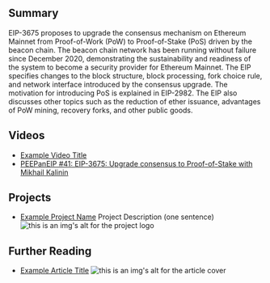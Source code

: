 ## Summary

EIP-3675 proposes to upgrade the consensus mechanism on Ethereum Mainnet from Proof-of-Work (PoW) to Proof-of-Stake (PoS) driven by the beacon chain. The beacon chain network has been running without failure since December 2020, demonstrating the sustainability and readiness of the system to become a security provider for Ethereum Mainnet. The EIP specifies changes to the block structure, block processing, fork choice rule, and network interface introduced by the consensus upgrade. The motivation for introducing PoS is explained in EIP-2982. The EIP also discusses other topics such as the reduction of ether issuance, advantages of PoW mining, recovery forks, and other public goods.

## Videos

- [Example Video Title](https://www.youtube.com/watch?v=TDGq4aeevgY)
- [PEEPanEIP #41: EIP-3675: Upgrade consensus to Proof-of-Stake with Mikhail Kalinin](https://www.youtube.com/watch?v=zNIrIninMgg&list=PL4cwHXAawZxqu0PKKyMzG_3BJV_xZTi1F&index=72)

## Projects

- [Example Project Name](https://xxxx.xxx/xxxxx) Project Description (one sentence) ![this is an img's alt for the project logo](https://xxxx.xxx/project-logo.xxx)

## Further Reading

- [Example Article Title](https://xxxx.xxx/xxxxx) ![this is an img's alt for the article cover](https://xxxx.xxx/article-cover.xxx)
